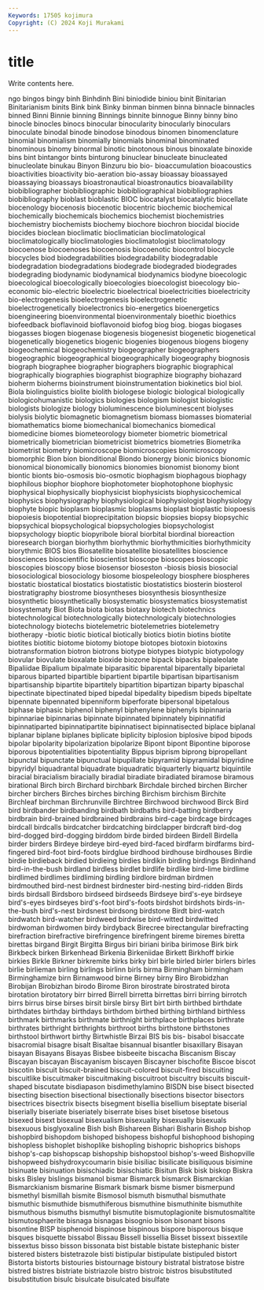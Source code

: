```yaml
---
Keywords: 17505 kojimura
Copyright: (C) 2024 Koji Murakami
---
```


# title

Write contents here.



ngo bingos bingy binh Binhdinh Bini biniodide biniou
binit Binitarian Binitarianism binits Bink bink Binky binman binmen binna
binnacle binnacles binned Binni Binnie binning Binnings binnite binnogue Binny
binny bino binocle binocles binocs binocular binocularity binocularly binoculars binoculate
binodal binode binodose binodous binomen binomenclature binomial binomialism binomially binomials
binominal binominated binominous binomy binormal binotic binotonous binous binoxalate binoxide
bins bint bintangor bints binturong binuclear binucleate binucleated binucleolate binukau
Binyon Binzuru bio bio- bioaccumulation bioacoustics bioactivities bioactivity bio-aeration bio-assay
bioassay bioassayed bioassaying bioassays bioastronautical bioastronautics bioavailability biobibliographer biobibliographic biobibliographical
biobibliographies biobibliography bioblast bioblastic BIOC biocatalyst biocatalytic biocellate biocenology biocenosis
biocenotic biocentric biochemic biochemical biochemically biochemicals biochemics biochemist biochemistries biochemistry
biochemists biochemy biochore biochron biocidal biocide biocides bioclean bioclimatic bioclimatician
bioclimatological bioclimatologically bioclimatologies bioclimatologist bioclimatology biocoenose biocoenoses biocoenosis biocoenotic biocontrol
biocycle biocycles biod biodegradabilities biodegradability biodegradable biodegradation biodegradations biodegrade biodegraded
biodegrades biodegrading biodynamic biodynamical biodynamics biodyne bioecologic bioecological bioecologically bioecologies
bioecologist bioecology bio-economic bio-electric bioelectric bioelectrical bioelectricities bioelectricity bio-electrogenesis bioelectrogenesis
bioelectrogenetic bioelectrogenetically bioelectronics bio-energetics bioenergetics bioengineering bioenvironmental bioenvironmentaly bioethic bioethics
biofeedback bioflavinoid bioflavonoid biofog biog biog. biogas biogases biogasses biogen
biogenase biogenesis biogenesist biogenetic biogenetical biogenetically biogenetics biogenic biogenies biogenous
biogens biogeny biogeochemical biogeochemistry biogeographer biogeographers biogeographic biogeographical biogeographically biogeography
biognosis biograph biographee biographer biographers biographic biographical biographically biographies biographist
biographize biography biohazard bioherm bioherms bioinstrument bioinstrumentation biokinetics biol biol.
Biola biolinguistics biolite biolith biologese biologic biological biologically biologicohumanistic biologics
biologies biologism biologist biologistic biologists biologize biology bioluminescence bioluminescent biolyses
biolysis biolytic biomagnetic biomagnetism biomass biomasses biomaterial biomathematics biome biomechanical
biomechanics biomedical biomedicine biomes biometeorology biometer biometric biometrical biometrically biometrician
biometricist biometrics biometries Biometrika biometrist biometry biomicroscope biomicroscopies biomicroscopy biomorphic
Bion bion bionditional Biondo bionergy bionic bionics bionomic bionomical bionomically
bionomics bionomies bionomist bionomy biont biontic bionts bio-osmosis bio-osmotic biophagism
biophagous biophagy biophilous biophor biophore biophotometer biophotophone biophysic biophysical biophysically
biophysicist biophysicists biophysicochemical biophysics biophysiography biophysiological biophysiologist biophysiology biophyte biopic
bioplasm bioplasmic bioplasms bioplast bioplastic biopoesis biopoiesis biopotential bioprecipitation biopsic
biopsies biopsy biopsychic biopsychical biopsychological biopsychologies biopsychologist biopsychology bioptic biopyribole
bioral biorbital biordinal bioreaction bioresearch biorgan biorhythm biorhythmic biorhythmicities biorhythmicity
biorythmic BIOS bios Biosatellite biosatellite biosatellites bioscience biosciences bioscientific bioscientist
bioscope bioscopes bioscopic bioscopies bioscopy biose biosensor bioseston -biosis biosis
biosocial biosociological biosociology biosome biospeleology biosphere biospheres biostatic biostatical biostatics
biostatistic biostatistics biosterin biosterol biostratigraphy biostrome biosyntheses biosynthesis biosynthesize biosynthetic
biosynthetically biosystematic biosystematics biosystematist biosystematy Biot Biota biota biotas biotaxy
biotech biotechnics biotechnological biotechnologically biotechnologicaly biotechnologies biotechnology biotechs biotelemetric biotelemetries
biotelemetry biotherapy -biotic biotic biotical biotically biotics biotin biotins biotite
biotites biotitic biotome biotomy biotope biotopes biotoxin biotoxins biotransformation biotron
biotrons biotype biotypes biotypic biotypology biovular biovulate bioxalate bioxide biozone
bipack bipacks bipaleolate Bipaliidae Bipalium bipalmate biparasitic biparental biparentally biparietal
biparous biparted bipartible bipartient bipartile bipartisan bipartisanism bipartisanship bipartite bipartitely
bipartition bipartizan biparty bipaschal bipectinate bipectinated biped bipedal bipedality bipedism
bipeds bipeltate bipennate bipennated bipenniform biperforate bipersonal bipetalous biphase biphasic
biphenol biphenyl biphenylene biphenyls bipinnaria bipinnariae bipinnarias bipinnate bipinnated bipinnately
bipinnatifid bipinnatiparted bipinnatipartite bipinnatisect bipinnatisected biplace biplanal biplanar biplane biplanes
biplicate biplicity biplosion biplosive bipod bipods bipolar bipolarity bipolarization bipolarize
Bipont bipont Bipontine biporose biporous bipotentialities bipotentiality Bippus biprism biprong
bipropellant bipunctal bipunctate bipunctual bipupillate bipyramid bipyramidal bipyridine bipyridyl biquadrantal
biquadrate biquadratic biquarterly biquartz biquintile biracial biracialism biracially biradial biradiate
biradiated biramose biramous birational Birch birch Birchard birchbark Birchdale birched
birchen Bircher bircher birchers Birches birches birching Birchism birchism Birchite
Birchleaf birchman Birchrunville Birchtree Birchwood birchwood Birck Bird bird birdbander
birdbanding birdbath birdbaths bird-batting birdberry birdbrain bird-brained birdbrained birdbrains bird-cage
birdcage birdcages birdcall birdcalls birdcatcher birdcatching birdclapper birdcraft bird-dog bird-dogged
bird-dogging birddom birde birded birdeen Birdell Birdella birder birders Birdeye
birdeye bird-eyed bird-faced birdfarm birdfarms bird-fingered bird-foot bird-foots birdglue birdhood
birdhouse birdhouses Birdie birdie birdieback birdied birdieing birdies birdikin birding
birdings Birdinhand bird-in-the-bush birdland birdless birdlet birdlife birdlike bird-lime birdlime
birdlimed birdlimes birdliming birdling birdlore birdman birdmen birdmouthed bird-nest birdnest
birdnester bird-nesting bird-ridden Birds birds birdsall Birdsboro birdseed birdseeds Birdseye
bird's-eye birdseye bird's-eyes birdseyes bird's-foot bird's-foots birdshot birdshots birds-in-the-bush bird's-nest
birdsnest birdsong birdstone Birdt bird-watch birdwatch bird-watcher birdweed birdwise bird-witted
birdwitted birdwoman birdwomen birdy birdyback Birecree birectangular birefracting birefraction birefractive
birefringence birefringent bireme biremes biretta birettas birgand Birgit Birgitta Birgus
biri biriani biriba birimose Birk birk Birkbeck birken Birkenhead Birkenia
Birkeniidae Birkett Birkhoff birkie birkies Birkle Birkner birkremite birks birky
birl birle birled birler birlers birles birlie birlieman birling birlings
birlinn birls birma Birmingham birmingham Birminghamize birn Birnamwood birne Birney
birny Biro Birobidzhan Birobijan Birobizhan birodo Birome Biron birostrate birostrated
birota birotation birotatory birr birred Birrell birretta birrettas birri birring
birrotch birrs birrus birse birses birsit birsle birsy Birt birt
birth birthbed birthdate birthdates birthday birthdays birthdom birthed birthing birthland
birthless birthmark birthmarks birthmate birthnight birthplace birthplaces birthrate birthrates birthright
birthrights birthroot births birthstone birthstones birthstool birthwort birthy Birtwhistle Birzai
BIS bis bis- bisabol bisaccate bisacromial bisagre bisalt Bisaltae bisannual
bisantler bisaxillary Bisayan bisayan Bisayans Bisayas Bisbee bisbeeite biscacha Biscanism
Biscay Biscayan biscayan Biscayanism biscayen Biscayner bischofite Biscoe biscot biscotin
biscuit biscuit-brained biscuit-colored biscuit-fired biscuiting biscuitlike biscuitmaker biscuitmaking biscuitroot biscuitry
biscuits biscuit-shaped biscutate bisdiapason bisdimethylamino BISDN bise bisect bisected bisecting
bisection bisectional bisectionally bisections bisector bisectors bisectrices bisectrix bisects bisegment
bisellia bisellium biseptate biserial biserially biseriate biseriately biserrate bises biset
bisetose bisetous bisexed bisext bisexual bisexualism bisexuality bisexually bisexuals bisexuous
bisglyoxaline Bish bish Bishareen Bishari Bisharin Bishop bishop bishopbird bishopdom
bishoped bishopess bishopful bishophood bishoping bishopless bishoplet bishoplike bishopling bishopric
bishoprics bishops bishop's-cap bishopscap bishopship bishopstool bishop's-weed Bishopville bishopweed bishydroxycoumarin
bisie bisiliac bisilicate bisiliquous bisimine bisinuate bisinuation bisischiadic bisischiatic Bisitun
Bisk bisk biskop Biskra bisks Bisley bislings bismanol bismar Bismarck
bismarck Bismarckian Bismarckianism bismarine Bismark bismark bisme bismer bismerpund bismethyl
bismillah bismite Bismosol bismuth bismuthal bismuthate bismuthic bismuthide bismuthiferous bismuthine
bismuthinite bismuthite bismuthous bismuths bismuthyl bismutite bismutoplagionite bismutosmaltite bismutosphaerite bisnaga
bisnagas bisognio bison bisonant bisons bisontine BISP bisphenoid bispinose bispinous
bispore bisporous bisque bisques bisquette bissabol Bissau Bissell bissellia Bisset
bissext bissextile bissextus bisso bisson bissonata bist bistable bistate bistephanic
bister bistered bisters bistetrazole bisti bistipular bistipulate bistipuled bistort Bistorta
bistorts bistouries bistournage bistoury bistratal bistratose bistre bistred bistres bistriate
bistriazole bistro bistroic bistros bisubstituted bisubstitution bisulc bisulcate bisulcated bisulfate
